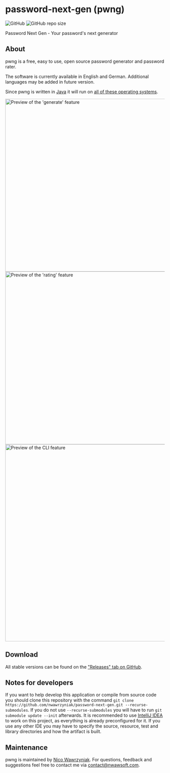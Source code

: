 # password-next-gen (pwng)
![GitHub](https://img.shields.io/github/license/nwawrzyniak/password-next-gen)
![GitHub repo size](https://img.shields.io/github/repo-size/nwawrzyniak/password-next-gen)

Password Next Gen - Your password's next generator

## About
pwng is a free, easy to use, open source password generator and password rater.

The software is currently available in English and German. Additional languages may be added in future version.

Since pwng is written in [Java](https://www.oracle.com/java/) it will run on [all of these operating 
systems](https://www.oracle.com/java/technologies/javase/products-doc-jdk8-jre8-certconfig.html).

<img src="https://pwng.nwawsoft.com/www/res/graphics/preview_generate.png" alt="Preview of the 'generate' feature" width="546"/>

<img src="https://pwng.nwawsoft.com/www/res/graphics/preview_rate.png" alt="Preview of the 'rating' feature" width="546"/>

<img src="https://pwng.nwawsoft.com/www/res/graphics/preview_cli.png" alt="Preview of the CLI feature" width="623"/>

## Download
All stable versions can be found on the ["Releases" tab on 
GitHub](https://github.com/nwawrzyniak/password-next-gen/releases).

## Notes for developers
If you want to help develop this application or compile from source code you should clone this repository with the 
command ```git clone https://github.com/nwawrzyniak/password-next-gen.git --recurse-submodules```. If you do not use 
```--recurse-submodules``` you will have to run ```git submodule update --init``` afterwards. It is recommended to use 
[IntelliJ IDEA](https://www.jetbrains.com/de-de/idea/download) to work on this project, as everything is already 
preconfigured for it. If you use any other IDE you may have to specify the source, resource, test and library 
directories and how the artifact is built.

## Maintenance
pwng is maintained by [Nico Wawrzyniak](https://www.github.com/nwawrzyniak). For questions, feedback and suggestions 
feel free to contact me via [contact@nwawsoft.com](mailto:contact@nwawsoft.com).
